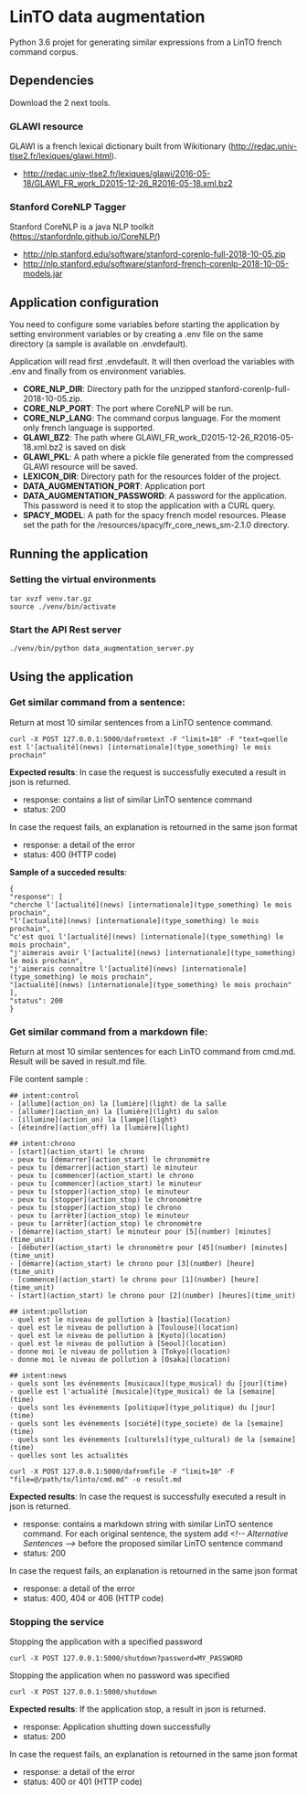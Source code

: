 # LinTO data augmentation

Python 3.6 projet for generating similar expressions from a LinTO french command corpus.

## Dependencies
Download the 2 next tools.

### GLAWI resource
GLAWI is a french lexical dictionary built from Wikitionary (http://redac.univ-tlse2.fr/lexiques/glawi.html).

 - http://redac.univ-tlse2.fr/lexiques/glawi/2016-05-18/GLAWI_FR_work_D2015-12-26_R2016-05-18.xml.bz2

### Stanford CoreNLP Tagger
Stanford CoreNLP is a java NLP toolkit (https://stanfordnlp.github.io/CoreNLP/)

 - http://nlp.stanford.edu/software/stanford-corenlp-full-2018-10-05.zip
 - http://nlp.stanford.edu/software/stanford-french-corenlp-2018-10-05-models.jar

## Application configuration
You need to configure some variables before starting the application by setting environment variables or by creating a .env file on the same directory (a sample is available on .envdefault).

Application will read first .envdefault. It will then overload the variables with .env and finally from os environment variables.

 - **CORE_NLP_DIR**: Directory path for the unzipped stanford-corenlp-full-2018-10-05.zip.
 -  **CORE_NLP_PORT**: The port where CoreNLP will be run.
 - **CORE_NLP_LANG**: The command corpus language. For the moment only french language is supported.
 - **GLAWI_BZ2**: The path where GLAWI_FR_work_D2015-12-26_R2016-05-18.xml.bz2 is saved on disk
 - **GLAWI_PKL**: A path where a pickle file generated from the compressed GLAWI resource will be saved.
 - **LEXICON_DIR**: Directory path for the resources folder of the project.
 - **DATA_AUGMENTATION_PORT**: Application port
 - **DATA_AUGMENTATION_PASSWORD**: A password for the application. This password is need it to stop the application with a CURL query.
 - **SPACY_MODEL**: A path for the spacy french model resources. Please set the path for the /resources/spacy/fr_core_news_sm-2.1.0 directory.

 
## Running the application
### Setting the virtual environments
```
tar xvzf venv.tar.gz
source ./venv/bin/activate
```
### Start the API Rest server

```
./venv/bin/python data_augmentation_server.py
```

## Using the application
### Get similar command from a sentence:

Return at most 10 similar sentences from a LinTO sentence command.

```
curl -X POST 127.0.0.1:5000/dafromtext -F "limit=10" -F "text=quelle est l'[actualité](news) [internationale](type_something) le mois prochain"
```

**Expected results**:  In case the request is successfully executed a result in json is returned.

 - response: contains a list of similar LinTO sentence command
 - status: 200

In case the request fails, an explanation is retourned in the same json format

 - response: a detail of the error
 - status: 400 (HTTP code)

**Sample of a succeded results**:


```
{  
"response": [  
"cherche l'[actualité](news) [internationale](type_something) le mois prochain",  
"l'[actualité](news) [internationale](type_something) le mois prochain",  
"c'est quoi l'[actualité](news) [internationale](type_something) le mois prochain",  
"j'aimerais avoir l'[actualité](news) [internationale](type_something) le mois prochain",  
"j'aimerais connaître l'[actualité](news) [internationale](type_something) le mois prochain",  
"[actualité](news) [internationale](type_something) le mois prochain"  
],  
"status": 200  
}
```

### Get similar command from a markdown file:
Return at most 10 similar sentences for each LinTO command from cmd.md. Result will be saved in result.md file.

File content sample :

```
## intent:control
- [allume](action_on) la [lumière](light) de la salle
- [allumer](action_on) la [lumière](light) du salon
- [illumine](action_on) la [lampe](light)
- [éteindre](action_off) la [lumière](light)

## intent:chrono
- [start](action_start) le chrono
- peux tu [démarrer](action_start) le chronomètre
- peux tu [démarrer](action_start) le minuteur
- peux tu [commencer](action_start) le chrono
- peux tu [commencer](action_start) le minuteur
- peux tu [stopper](action_stop) le minuteur
- peux tu [stopper](action_stop) le chronomètre
- peux tu [stopper](action_stop) le chrono
- peux tu [arrêter](action_stop) le minuteur
- peux tu [arrêter](action_stop) le chronomètre
- [démarre](action_start) le minuteur pour [5](number) [minutes](time_unit)
- [débuter](action_start) le chronomètre pour [45](number) [minutes](time_unit)
- [démarre](action_start) le chrono pour [3](number) [heure](time_unit)
- [commence](action_start) le chrono pour [1](number) [heure](time_unit)
- [start](action_start) le chrono pour [2](number) [heures](time_unit)

## intent:pollution
- quel est le niveau de pollution à [bastia](location)
- quel est le niveau de pollution à [Toulouse](location)
- quel est le niveau de pollution à [Kyoto](location)
- quel est le niveau de pollution à [Seoul](location)
- donne moi le niveau de pollution à [Tokyo](location)
- donne moi le niveau de pollution à [Osaka](location)

## intent:news
- quels sont les événements [musicaux](type_musical) du [jour](time)
- quelle est l'actualité [musicale](type_musical) de la [semaine](time)
- quels sont les événements [politique](type_politique) du [jour](time)
- quels sont les événements [société](type_societe) de la [semaine](time)
- quels sont les événements [culturels](type_cultural) de la [semaine](time)
- quelles sont les actualités

```


```
curl -X POST 127.0.0.1:5000/dafromfile -F "limit=10" -F "file=@/path/to/linto/cmd.md" -o result.md
```

**Expected results**: In case the request is successfully executed a result in json is returned.

 - response: contains a markdown string with similar LinTO sentence command. For each original sentence, the system add *\<!-- Alternative Sentences -->* before the proposed similar LinTO sentence command
 - status: 200

In case the request fails, an explanation is retourned in the same json format

 - response: a detail of the error
 - status: 400, 404 or 406 (HTTP code)


### Stopping the service

Stopping the application with a specified password
```
curl -X POST 127.0.0.1:5000/shutdown?password=MY_PASSWORD
```

Stopping the application when no password was specified

```
curl -X POST 127.0.0.1:5000/shutdown
```

**Expected results**: If the application stop, a result in json is returned.

 - response: Application shutting down successfully
 - status: 200

In case the request fails, an explanation is retourned in the same json format

 - response: a detail of the error
 - status: 400 or 401 (HTTP code)
